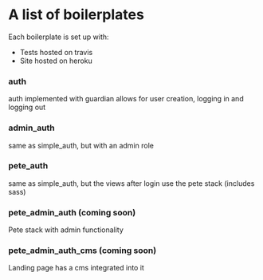 # A list of boilerplates

Each boilerplate is set up with:
+ Tests hosted on travis
+ Site hosted on heroku

### auth

auth implemented with guardian
allows for user creation, logging in and logging out

### admin_auth

same as simple_auth, but with an admin role

### pete_auth

same as simple_auth, but the views after login use the pete stack
(includes sass)

### pete_admin_auth (coming soon)

Pete stack with admin functionality

### pete_admin_auth_cms (coming soon)

Landing page has a cms integrated into it
